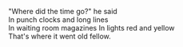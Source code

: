 "Where did the time go?" he said  
In punch clocks and long lines  
In waiting room magazines
In lights red and yellow  
That's where it went old fellow.  

